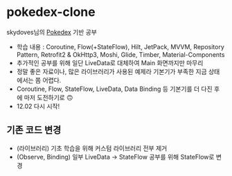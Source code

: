 # pokedex-clone                 
skydoves님의 [Pokedex](https://github.com/skydoves/Pokedex) 기반 공부
- 학습 내용 : Coroutine, Flow(+StateFlow), Hilt, JetPack, MVVM, Repository Pattern, Retrofit2 & OkHttp3, Moshi, Glide, Timber, Material-Components
- 추가적인 공부를 위해 일단 LiveData로 대체하여 Main 화면까지만 마무리                                
- 정말 좋은 자료이나, 많은 라이브러리가 사용된 예제라 기본기가 부족한 지금 상태에서는 쫌 어렵다.         
- Coroutine, Flow, StateFlow, LiveData, Data Binding 등 기본기를 더 다진 후에 마저 도전하기로 🙃                      
- 12.02 다시 시작!                   
                              
## 기존 코드 변경                   
- (라이브러리) 기초 학습을 위해 커스텀 라이브러리 전부 제거                 
- (Observe, Binding) 일부 LiveData -> StateFlow 공부를 위해 StateFlow로 변경                      

